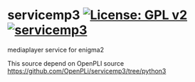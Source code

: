 servicemp3 [![License: GPL v2](https://img.shields.io/badge/License-GPL%20v2-blue.svg)](https://www.gnu.org/licenses/old-licenses/gpl-2.0.en.html) [![servicemp3](https://github.com/fairbird/servicemp3/actions/workflows/servicemp3.yml/badge.svg)](https://github.com/fairbird/servicemp3/actions/workflows/servicemp3.yml)
==========
mediaplayer service for enigma2

This source depend on OpenPLI source
https://github.com/OpenPLi/servicemp3/tree/python3
